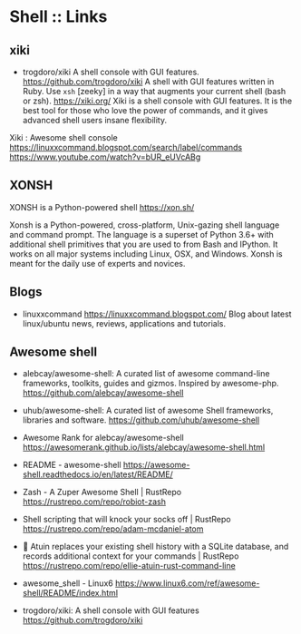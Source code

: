 # Shell :: Links

## xiki

* trogdoro/xiki
A shell console with GUI features.
https://github.com/trogdoro/xiki
A shell with GUI features written in Ruby.
Use `xsh` [zeeky] in a way that augments your current shell (bash or zsh).
https://xiki.org/
Xiki is a shell console with GUI features. It is the best tool for those who love the power of commands, and it gives advanced shell users insane flexibility.

Xiki : Awesome shell console
https://linuxxcommand.blogspot.com/search/label/commands
https://www.youtube.com/watch?v=bUR_eUVcABg

## XONSH

XONSH is a Python-powered shell
https://xon.sh/

Xonsh is a Python-powered, cross-platform, Unix-gazing shell language and command prompt. The language is a superset of Python 3.6+ with additional shell primitives that you are used to from Bash and IPython. It works on all major systems including Linux, OSX, and Windows. Xonsh is meant for the daily use of experts and novices.


## Blogs

* linuxxcommand
https://linuxxcommand.blogspot.com/
Blog about latest linux/ubuntu news, reviews, applications and tutorials.

## Awesome shell

* alebcay/awesome-shell: A curated list of awesome command-line frameworks, toolkits, guides and gizmos. Inspired by awesome-php.
https://github.com/alebcay/awesome-shell

* uhub/awesome-shell: A curated list of awesome Shell frameworks, libraries and software.
https://github.com/uhub/awesome-shell

* Awesome Rank for alebcay/awesome-shell
https://awesomerank.github.io/lists/alebcay/awesome-shell.html

* README - awesome-shell
https://awesome-shell.readthedocs.io/en/latest/README/

* Zash - A Zuper Awesome Shell | RustRepo
https://rustrepo.com/repo/robiot-zash

* Shell scripting that will knock your socks off | RustRepo
https://rustrepo.com/repo/adam-mcdaniel-atom

* 🐢 Atuin replaces your existing shell history with a SQLite database, and records additional context for your commands | RustRepo
https://rustrepo.com/repo/ellie-atuin-rust-command-line

* awesome_shell - Linux6
https://www.linux6.com/ref/awesome-shell/README/index.html

* trogdoro/xiki: A shell console with GUI features
https://github.com/trogdoro/xiki
